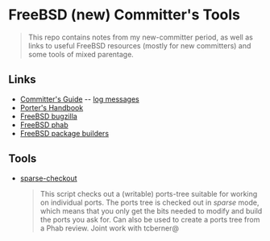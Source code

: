 # FreeBSD (new) Committer's Tools

> This repo contains notes from my new-committer period, as well as links 
> to useful FreeBSD resources (mostly for new committers) and some tools 
> of mixed parentage.

## Links

* [Committer's Guide](https://www.freebsd.org/doc/en_US.ISO8859-1/articles/committers-guide/) -- [log messages](https://www.freebsd.org/doc/en_US.ISO8859-1/articles/committers-guide/commit-log-message.html)
* [Porter's Handbook](https://www.freebsd.org/doc/en_US.ISO8859-1/books/porters-handbook/book.html)
* [FreeBSD bugzilla](https://bugs.freebsd.org/)
* [FreeBSD phab](https://reviews.freebsd.org/)
* [FreeBSD package builders](https://pkg-status.freebsd.org/)

## Tools

* [sparse-checkout](bin/sparse-ports-checkout.sh)
  > This script checks out a (writable) ports-tree suitable for working
  > on individual ports. The ports tree is checked out in *sparse*
  > mode, which means that you only get the bits needed to modify
  > and build the ports you ask for. Can also be used to create
  > a ports tree from a Phab review. Joint work with tcberner@

